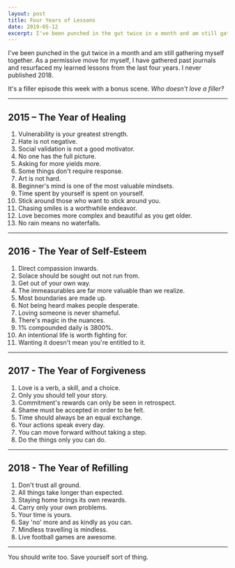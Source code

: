 ```yaml
---
layout: post
title: Four Years of Lessons
date: 2019-05-12
excerpt: I've been punched in the gut twice in a month and am still gathering myself together. As a permissive move for myself, I have gathered past journals and resurfaced my learned lessons from...
---
```


I've been punched in the gut twice in a month and am still gathering myself together. As a permissive move for myself, I have gathered past journals and resurfaced my learned lessons from the last four years. I never published 2018.

It's a filler episode this week with a bonus scene. _Who doesn't love a filler?_

<hr class="--small">

## 2015 – The Year of Healing

1. Vulnerability is your greatest strength.
2. Hate is not negative.
3. Social validation is not a good motivator.
4. No one has the full picture.
5. Asking for more yields more.
6. Some things don't require response.
7. Art is not hard.
8. Beginner's mind is one of the most valuable mindsets.
9. Time spent by yourself is spent on yourself.
10. Stick around those who want to stick around you.
11. Chasing smiles is a worthwhile endeavor.
12. Love becomes more complex and beautiful as you get older.
13. No rain means no waterfalls.

<hr class="--small">

## 2016 - The Year of Self-Esteem

1. Direct compassion inwards.
2. Solace should be sought out not run from.
3. Get out of your own way.
4. The immeasurables are far more valuable than we realize.
5. Most boundaries are made up.
6. Not being heard makes people desperate.
7. Loving someone is never shameful.
8. There's magic in the nuances.
9. 1% compounded daily is 3800%.
10. An intentional life is worth fighting for.
11. Wanting it doesn't mean you're entitled to it.

<hr class="--small">

## 2017 - The Year of Forgiveness

1. Love is a verb, a skill, and a choice.
2. Only you should tell your story.
3. Commitment's rewards can only be seen in retrospect.
4. Shame must be accepted in order to be felt.
5. Time should always be an equal exchange.
6. Your actions speak every day.
7. You can move forward without taking a step.
8. Do the things only you can do.

<hr class="--small">

## 2018 - The Year of Refilling

1. Don't trust all ground.
2. All things take longer than expected.
3. Staying home brings its own rewards.
4. Carry only your own problems.
5. Your time is yours.
6. Say 'no' more and as kindly as you can.
7. Mindless travelling is mindless.
8. Live football games are awesome.

<hr class="--small">

You should write too. Save yourself sort of thing.